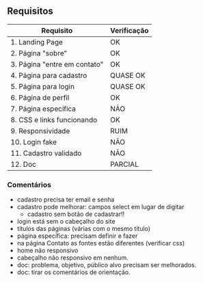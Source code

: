 ## Requisitos

| Requisito   | Verificação |
| ----------- | ----------- |
| 1. Landing Page      |   OK  |				
| 2. Página "sobre" 	|	OK    |
| 3. Página "entre em contato" | OK  |
| 4. Página para cadastro | QUASE OK |
| 5. Página para login | QUASE OK |
| 6. Página de perfil | OK |
| 7. Página específica  | NÃO |
| 8. CSS e links funcionando | OK |
| 9. Responsividade | RUIM |
| 10. Login fake | NÃO |
| 11. Cadastro validado | NÃO |
| 12. Doc | PARCIAL |

### Comentários

- cadastro precisa ter email e senha
- cadastro pode melhorar: campos select em lugar de digitar
  - cadastro sem botão de cadastrar!!
- login está sem o cabeçalho do site
- títulos das páginas (várias com o mesmo título)
- página específica: precisam definir e fazer
- na página Contato as fontes estão diferentes (verificar css)
- home não responsivo
- cabeçalho não responsivo em nenhum. 
- doc: problema, objetivo, público alvo precisam ser melhorados.
- doc: tirar os comentários de orientação.
